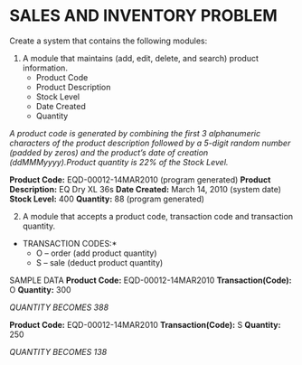 SALES AND INVENTORY PROBLEM
===========================

Create a system that contains the following modules:

1. A module that maintains (add, edit, delete, and search) product information.
    * Product Code
    * Product Description
    * Stock Level
    * Date Created
    * Quantity

*A product code is generated by combining the first 3 alphanumeric characters of the product description followed by a 5-digit random number (padded by zeros) and the product’s date of creation (ddMMMyyyy).Product quantity is 22% of the Stock Level.*

**Product Code:** EQD-00012-14MAR2010 (program generated)
**Product Description:** EQ Dry XL 36s
**Date Created:** March 14, 2010 (system date)
**Stock Level:** 400
**Quantity:** 88 (program generated)

2. A module that accepts a product code, transaction code and transaction quantity.

* TRANSACTION CODES:*
    * O – order (add product quantity)
    * S – sale (deduct product quantity)

SAMPLE DATA
**Product Code:** EQD-00012-14MAR2010
**Transaction(Code):** O
**Quantity:** 300

*QUANTITY BECOMES 388*

**Product Code:** EQD-00012-14MAR2010
**Transaction(Code):** S
**Quantity:** 250

*QUANTITY BECOMES 138*